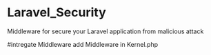 # Laravel_Security
Middleware  for secure your Laravel application from malicious attack

#intregate Middleware 
add Middleware in Kernel.php

